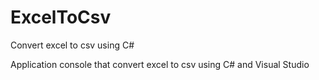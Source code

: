 # ExcelToCsv
Convert excel to csv using C#

Application console that convert excel to csv using C# and Visual Studio
